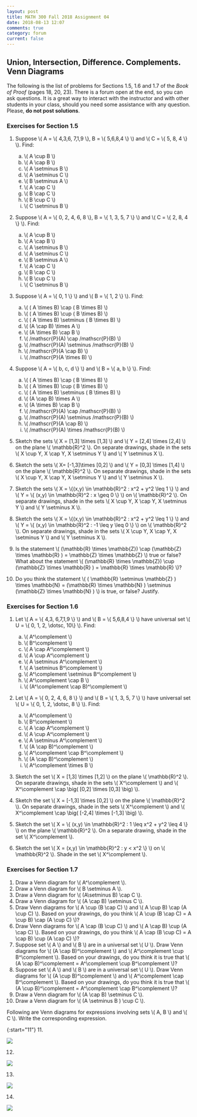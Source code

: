 ```yaml
---
layout: post
title: MATH 300 Fall 2018 Assignment 04
date: 2018-08-13 12:07
comments: true
category: forum
current: false
---
```


## Union, Intersection, Difference.  Complements.  Venn Diagrams

<div class="alert alert-info">
	The following is the list of problems for Sections 1.5, 1.6 and 1.7 of the <em>Book of Proof</em> (pages 18, 20, 23).  There is a forum open at the end, so you can ask questions.  It is a great way to interact with the instructor and with other students in your class, should you need some assistance with any question. Please, <strong>do not post solutions</strong>.
</div>

### Exercises for Section 1.5

1. Suppose \\( A = \\{ 4,3,6, 7,1,9 \\}, B = \\{ 5,6,8,4 \\} \\) and \\( C = \\{ 5, 8, 4 \\} \\).  Find:

	<ol type="a">
		<li> \( A \cup B \) </li>
		<li> \( A \cap B \) </li>
		<li> \( A \setminus B \) </li>
		<li> \( A \setminus C \) </li>
		<li> \( B \setminus A \) </li>
		<li> \( A \cap C \) </li>
		<li> \( B \cap C \) </li>
		<li> \( B \cup C \) </li>
		<li> \( C \setminus B \) </li>
	</ol>

2. Suppose \\( A = \\{ 0, 2, 4, 6, 8 \\}, B = \\{ 1, 3, 5, 7 \\} \\) and \\( C = \\{ 2, 8, 4 \\} \\).  Find:

	<ol type="a">
		<li> \( A \cup B \) </li>
		<li> \( A \cap B \) </li>
		<li> \( A \setminus B \) </li>
		<li> \( A \setminus C \) </li>
		<li> \( B \setminus A \) </li>
		<li> \( A \cap C \) </li>
		<li> \( B \cap C \) </li>
		<li> \( B \cup C \) </li>
		<li> \( C \setminus B \) </li>
	</ol>

3. Suppose \\( A = \\{ 0, 1 \\} \\) and \\( B = \\{ 1, 2 \\} \\).  Find:

	<ol type="a">
		<li> \( ( A \times B) \cap ( B \times B) \) </li>
		<li> \( ( A \times B) \cup ( B \times B) \) </li>
		<li> \( ( A \times B) \setminus ( B \times B) \) </li>
		<li> \( (A \cap B) \times A \) </li>
		<li> \( (A \times B) \cap B \) </li>
		<li> \( /mathscr{P}(A) \cap /mathscr{P}(B) \) </li>
		<li> \( /mathscr{P}(A) \setminus /mathscr{P}(B) \) </li>
		<li> \( /mathscr{P}(A \cap B) \) </li>
		<li> \( /mathscr{P}(A \times B) \) </li>
	</ol>

4.  Suppose \\( A = \\{ b, c, d \\} \\) and \\( B = \\{ a, b \\} \\).  Find:

	<ol type="a">
		<li> \( ( A \times B) \cap ( B \times B) \) </li>
		<li> \( ( A \times B) \cup ( B \times B) \) </li>
		<li> \( ( A \times B) \setminus ( B \times B) \) </li>
		<li> \( (A \cap B) \times A \) </li>
		<li> \( (A \times B) \cap B \) </li>
		<li> \( /mathscr{P}(A) \cap /mathscr{P}(B) \) </li>
		<li> \( /mathscr{P}(A) \setminus /mathscr{P}(B) \) </li>
		<li> \( /mathscr{P}(A \cap B) \) </li>
		<li> \( /mathscr{P}(A) \times /mathscr{P}(B) \) </li>
	</ol>

5. Sketch the sets \\( X = [1,3] \times [1,3] \\) and \\( Y = [2,4] \times [2,4] \\) on the plane \\( \mathbb{R}^2 \\).  On separate drawings, shade in the sets \\( X \cup Y, X \cap Y, X \setminus Y \\) and \\( Y \setminus X \\). 
6. Sketch the sets \\( X= [-1,3]\times [0,2] \\) and \\( Y = [0,3] \times [1,4] \\) on the plane \\( \mathbb{R}^2 \\).  On separate drawings, shade in the sets \\( X \cup Y, X \cap Y, X \setminus Y \\) and \\( Y \setminus X \\).
7. Sketch the sets \\( X = \\{(x,y) \in \mathbb{R}^2 : x^2 + y^2 \leq 1 \\} \\) and \\( Y = \\{ (x,y) \in \mathbb{R}^2 : x \geq 0 \\} \\) on \\( \mathbb{R}^2 \\).  On separate drawings, shade in the sets \\( X \cup Y, X \cap Y, X \setminus Y \\) and \\( Y \setminus X \\).
8. Sketch the sets \\( X = \\{(x,y) \in \mathbb{R}^2 : x^2 + y^2 \leq 1 \\} \\) and \\( Y = \\{ (x,y) \in \mathbb{R}^2 : -1 \leq y \leq 0 \\} \\) on \\( \mathbb{R}^2 \\).  On separate drawings, shade in the sets \\( X \cup Y, X \cap Y, X \setminus Y \\) and \\( Y \setminus X \\).
9. Is the statement \\( (\mathbb{R} \times \mathbb{Z}) \cap (\mathbb{Z} \times \mathbb{R} ) = \mathbb{Z} \times \mathbb{Z} \\) true or false?  What about the statement \\( (\mathbb{R} \times \mathbb{Z}) \cup (\mathbb{Z} \times \mathbb{R} ) = \mathbb{R} \times \mathbb{R} \\)?
10. Do you think the statement \\( ( \mathbb{R} \setminus \mathbb{Z} ) \times \mathbb{N} = (\mathbb{R} \times \mathbb{N} ) \setminus (\mathbb{Z} \times \mathbb{N} ) \\) is true, or false?  Justify.
 
### Exercises for Section 1.6

1. Let \\( A = \\{ 4,3, 6,7,1,9 \\} \\) and \\( B = \\{ 5,6,8,4 \\} \\) have universal set \\( U = \\{ 0, 1, 2, \dotsc, 10\\} \\).  Find:  

	<ol type="a">
		<li> \( A^\complement \) </li>
		<li> \( B^\complement \) </li>
		<li> \( A \cap A^\complement \) </li>
		<li> \( A \cup A^\complement \) </li>
		<li> \( A \setminus A^\complement \) </li>
		<li> \( A \setminus B^\complement \) </li>
		<li> \( A^\complement \setminus B^\complement \) </li>
		<li> \( A^\complement \cap B \) </li>
		<li> \( (A^\complement \cap B)^\complement \) </li>
	</ol>

2. Let \\( A = \\{ 0, 2, 4, 6, 8 \\} \\) and \\( B = \\{ 1, 3, 5, 7 \\} \\) have universal set \\( U = \\{ 0, 1, 2, \dotsc, 8 \\} \\).  Find:

	<ol type="a">
		<li> \( A^\complement \) </li>
		<li> \( B^\complement \) </li>
		<li> \( A \cap A^\complement \) </li>
		<li> \( A \cup A^\complement \) </li>
		<li> \( A \setminus A^\complement \) </li>
		<li> \( (A \cap B)^\complement \) </li>
		<li> \( A^\complement \cap B^\complement \) </li>
		<li> \( (A \cap B)^\complement \) </li>
		<li> \( A^\complement \times B \) </li>
	</ol>

3. Sketch the set \\( X = [1,3] \times [1,2] \\) on the plane \\( \mathbb{R}^2 \\).  On separate drawings, shade in the sets \\( X^\complement \\) and \\( X^\complement \cap \big( [0,2] \times [0,3] \big) \\).
4. Sketch the set \\( X = [-1,3] \times [0,2] \\) on the plane \\( \mathbb{R}^2 \\).  On separate drawings, shade in the sets \\( X^\complement \\) and \\( X^\complement \cap \big( [-2,4] \times [-1,3] \big) \\).
5. Sketch the set \\( X = \\{ (x,y) \in \mathbb{R}^2 : 1 \leq x^2 + y^2 \leq 4 \\} \\) on the plane \\( \mathbb{R}^2 \\).  On a separate drawing, shade in the set \\( X^\complement \\).
6. Sketch the set \\( X = (x,y) \in \mathbb{R}^2 : y < x^2 \\} \\) on \\( \mathbb{R}^2 \\).  Shade in the set \\( X^\complement \\).

### Exercises for Section 1.7

1. Draw a Venn diagram for \\( A^\complement \\).
2. Draw a Venn diagram for \\( B \setminus A \\).
3. Draw a Venn diagram for \\( (A\setminus B) \cap C \\).
4. Draw a Venn diagram for \\( (A \cap B) \setminus C \\).
5. Draw Venn diagrams for \\( A \cup (B \cap C) \\) and \\( A \cup B) \cap (A \cup C) \\).   Based on your drawings, do you think \\( A \cup (B \cap C) = A \cup B) \cap (A \cup C) \\)?
6. Draw Venn diagrams for \\( A \cap (B \cup C) \\) and \\( A \cap B) \cup (A \cap C) \\).   Based on your drawings, do you think \\( A \cap (B \cup C) = A \cap B) \cup (A \cap C) \\)?
7. Suppose set \\( A \\) and \\( B \\) are in a universal set \\( U \\).  Draw Venn diagrams for \\( (A \cap B)^\complement \\) and \\( A^\complement \cup B^\complement \\).  Based on your drawings, do you think it is true that \\( (A \cap B)^\complement = A^\complement \cup B^\complement \\)?
8. Suppose set \\( A \\) and \\( B \\) are in a universal set \\( U \\).  Draw Venn diagrams for \\( (A \cup B)^\complement \\) and \\( A^\complement \cap B^\complement \\).  Based on your drawings, do you think it is true that \\( (A \cup B)^\complement = A^\complement \cap B^\complement \\)?
9. Draw a Venn diagram for \\( (A \cap B) \setminus C \\).
10. Draw a Venn diagram for \\( (A \setminus B ) \cup C \\). 


 Following are Venn diagrams for expressions involving sets \\( A, B \\) and \\( C \\).  Write the corresponding expression.

{:start="11"}
11. 
<div class="row">
	<div class="thumbnail">
		<img src="http://blancosilva.github.io/images/MA300/s17ex11.png">
	</div>	
</div>

12.
<div class="row">
	<div class="thumbnail">
		<img src="http://blancosilva.github.io/images/MA300/s17ex12.png">
	</div>	
</div>

13.
<div class="row">
	<div class="thumbnail">
		<img src="http://blancosilva.github.io/images/MA300/s17ex13.png">
	</div>	
</div>

14.
<div class="row">
	<div class="thumbnail">
		<img src="http://blancosilva.github.io/images/MA300/s17ex14.png">
	</div>	
</div>
